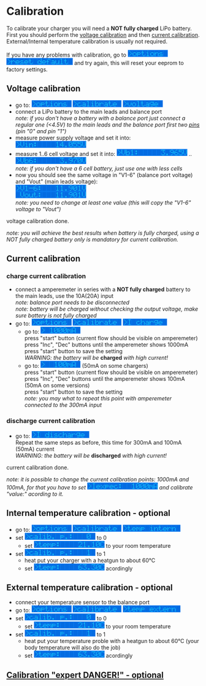 
# Calibration

To calibrate your charger you will need a **NOT fully charged** LiPo battery.  
First you should perform the [voltage calibration](calibration.md#voltage-calibration) and then [current calibration](calibration.md#current-calibration).  
External/Internal temperature calibration is usually not required.

If you have any problems with calibration, go to ![options](i_options.png) ![reset default](i_reset_default.png) and try again, this will reset your eeprom to factory settings.

## Voltage calibration

- go to: ![options](i_options.png) ![calibrate](i_calibrate.png) ![voltage](i_voltage.png)
- connect a LiPo battery to the main leads and balance port  
   *note: if you don't have a battery with a balance port just connect a regular one (<4.5V)
to the main leads and the balance port first two [pins](../../hardware/connectors/balancePortPins.jpeg) (pin "0" and pin "1")*
- measure power supply voltage and set it into: ![Vin](i_vin.png)
- measure 1..6 cell voltage and set it into: ![Vb1](i_vb1.png) .. ![Vb6](i_vb6.png)  
   *note: if you don't have a 6 cell battery, just use one with less cells*
- now you should see the same voltage in "V1-6" (balance port voltage) and "Vout" (main leads voltage):  
  ![V1-6:, Vout:](i_vb1-6_vout.png)  
  *note: you need to change at least one value (this will copy the "V1-6" voltage to "Vout")*

voltage calibration done.

*note: you will achieve the best results when battery is fully charged, using a NOT fully charged battery only is mandatory for current calibration.*

## Current calibration

### charge current calibration

- connect a amperemeter in series with a **NOT fully charged** battery to the main leads, use the 10A(20A) input  
 *note: balance port needs to be disconnected*  
 *note: battery will be charged without checking the output voltage, make sure battery is not fully charged*
- go to: ![options](i_options.png) ![calibrate](i_calibrate.png) ![I charge](i_Icharge.png)
  - go to: ![1000mA](i_1000mA.png)  
    press "start" button (current flow should be visible on amperemeter)  
    press "Inc", "Dec" buttons until the amperemeter shows 1000mA  
    press "start" button to save the setting  
    *WARNING: the battery will be* **charged** *with high current!*
  - go to: ![100mA](i_100mA.png) (50mA on some chargers)  
    press "start" button (current flow should be visible on amperemeter)  
    press "Inc", "Dec" buttons until the amperemeter shows 100mA (50mA on some versions)  
    press "start" button to save the setting  
    *note: you may what to repeat this point with amperemeter connected to the 300mA input*

### discharge current calibration

- go to: ![I discharge](i_Idischarge.png)  
    Repeat the same steps as before, this time for 300mA and 100mA (50mA) current  
    *WARNING: the battery will be* **discharged** *with high current!*

current calibration done.

*note: it is possible to change the current calibration points: 1000mA and 100mA,
for that you have to set ![I expected](i_Iexpected.png) and calibrate "value:" acording to it.*

## Internal temperature calibration - optional

- go to: ![options](i_options.png) ![calibrate](i_calibrate.png) ![temp intern](i_temp_internal.png)
- set ![calibration point 0](i_cp0.png) to 0
  - set ![temp20](i_temp20.png) to your room temperature
- set ![calibration point 1](i_cp1.png) to 1
  - heat put your charger with a heatgun to about 60°C
  - set ![temp60](i_temp60.png) acordingly

## External temperature calibration - optional

- connect your temperature sensor to the balance port
- go to: ![options](i_options.png) ![calibrate](i_calibrate.png) ![temp extern](i_temp_external.png)
- set ![calibration point 0](i_cp0.png) to 0
  - set ![temp20](i_temp20.png) to your room temperature
- set ![calibration point 1](i_cp1.png) to 1
  - heat put your temperature proble with a heatgun to about 60°C (your body temperature will also do the job)
  - set ![temp60](i_temp60.png) acordingly

## [Calibration  "expert DANGER!" - optional](docs/calibration_expert.md)
